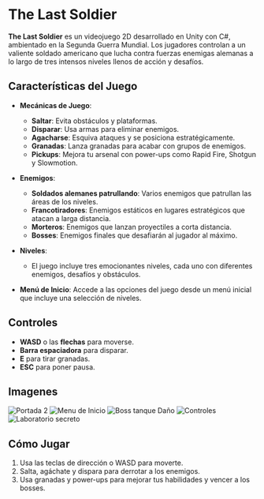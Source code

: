 # The Last Soldier

**The Last Soldier** es un videojuego 2D desarrollado en Unity con C#, ambientado en la Segunda Guerra Mundial. Los jugadores controlan a un valiente soldado americano que lucha contra fuerzas enemigas alemanas a lo largo de tres intensos niveles llenos de acción y desafíos.

## Características del Juego

- **Mecánicas de Juego**: 
  - **Saltar**: Evita obstáculos y plataformas.
  - **Disparar**: Usa armas para eliminar enemigos.
  - **Agacharse**: Esquiva ataques y se posiciona estratégicamente.
  - **Granadas**: Lanza granadas para acabar con grupos de enemigos.
  - **Pickups**: Mejora tu arsenal con power-ups como Rapid Fire, Shotgun y Slowmotion.

- **Enemigos**: 
  - **Soldados alemanes patrullando**: Varios enemigos que patrullan las áreas de los niveles.
  - **Francotiradores**: Enemigos estáticos en lugares estratégicos que atacan a larga distancia.
  - **Morteros**: Enemigos que lanzan proyectiles a corta distancia.
  - **Bosses**: Enemigos finales que desafiarán al jugador al máximo.

- **Niveles**: 
  - El juego incluye tres emocionantes niveles, cada uno con diferentes enemigos, desafíos y obstáculos.

- **Menú de Inicio**: Accede a las opciones del juego desde un menú inicial que incluye una selección de niveles.

## Controles

- **WASD** o las **flechas** para moverse.
- **Barra espaciadora** para disparar.
- **E** para tirar granadas.
- **ESC** para poner pausa.

## Imagenes
![Portada 2](https://github.com/user-attachments/assets/1d68c2cb-c893-4f0c-8dbf-762951df29be)
![Menu de Inicio](https://github.com/user-attachments/assets/d08f8c41-204e-4409-83bd-9d8d3e81e99e)
![Boss tanque Daño](https://github.com/user-attachments/assets/dcdd928f-8bf1-4614-bc92-a30cfa08bfa8)
![Controles](https://github.com/user-attachments/assets/4b7f5ff9-aa55-465a-9d2d-e7eed9f0934d)
![Laboratorio secreto](https://github.com/user-attachments/assets/b54aafc1-200d-4590-a8d6-bd58548419e1)






## Cómo Jugar

1. Usa las teclas de dirección o WASD para moverte.
2. Salta, agáchate y dispara para derrotar a los enemigos.
3. Usa granadas y power-ups para mejorar tus habilidades y vencer a los bosses.
